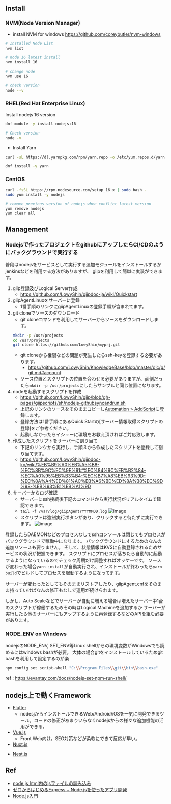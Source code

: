 ## Install

### NVM(Node Version Manager)

- install NVM for windows
https://github.com/coreybutler/nvm-windows

```sh
# Installed Node List
nvm list

# node 16 latest install 
nvm install 16

# change node
nvm use 16

# check version
node --v
```

### RHEL(Red Hat Enterprise Linux)

Install nodejs 16 version
```sh
dnf module -y install nodejs:16

# Check version
node -v
```

- Install Yarn
```sh
curl -sL https://dl.yarnpkg.com/rpm/yarn.repo -o /etc/yum.repos.d/yarn.repo

dnf install -y yarn
```


### CentOS

```sh
curl -fsSL https://rpm.nodesource.com/setup_16.x | sudo bash -
sudo yum install -y nodejs

# remove previous version of nodejs when conflict latest version
yum remove nodejs
yum clear all
```

## Management

### Nodejsで作ったプロジェクトをgithubにアップしたらCI/CDのようにバックグラウンドで実行する

普段はnodejsをサービスとして実行する追加モジュールをインストールするかjenkinsなどを利用する方法がありますが、
giipを利用して簡単に実装ができます。

1. giip登録及びLogical Server作成
   - https://github.com/LowyShin/giipdoc-ja/wiki/Quickstart
2. giipAgentLinuxをサーバーに登録
   - 1番手順のリンクにgiipAgentLinuxの登録手順が含まれてます。
3. git cloneでソースのダウンロード
   - git cloneコマンドを利用してサーバーからソースをダウンロードします。
   ```sh
   mkdir -p /usr/projects
   cd /usr/projects
   git clone https://github.com/LowyShin/myprj.git
   ```
   - git cloneから権限などの問題が発生したらssh-keyを登録する必要があります。
     - https://github.com/LowyShin/KnowledgeBase/blob/master/dic/g/git.md#account   
   - ソース位置とスクリプトの位置を合わせる必要がありますが、面倒だったら`mkdir -p /usr/projects`にしたらサンプルと同じ位置になります。
4. nodeを起動するスクリプトを作成
   - https://github.com/LowyShin/giip/blob/gh-pages/giipscripts/sh/nodejs-githubsyncandrun.sh
   - 上記のリンクのソースをそのままコピーし[Automation > AddScript](https://giipasp.azurewebsites.net/view/SMAHTML/ScrPut.asp)に登録します。
   - 登録方法は1番手順にあるQuick Startの[サーバー情報取得スクリプトの登録]をご参考ください。 
   - 起動しなかったらイシューに環境をお教え頂ければご対応致します。
5. 作成したスクリプトをサーバーに割り当て
   - 下記のリンクから実行し、手順３から作成したスクリプトを登録して割り当てます。
   - https://github.com/LowyShin/giipdoc-ko/wiki/%EB%B9%A0%EB%A5%B8-%EC%8B%9C%EC%9E%91#%EC%84%9C%EB%B2%84-%EC%A0%95%EB%B3%B4-%EC%B7%A8%EB%93%9D-%EC%8A%A4%ED%81%AC%EB%A6%BD%ED%8A%B8%EC%9D%98-%EB%93%B1%EB%A1%9D
6. サーバーからログ確認
   - サーバーにssh接続後下記のコマンドから実行状況がリアルタイムで確認できます。
   - `tail -f /var/log/giipAgentYYYYMMDD.log`
   ![image](https://github.com/LowyShin/KnowledgeBase/assets/20239203/2691989d-5ba3-4ca0-a284-21d65d947279)
   - スクリプトは強制実行ボタンがあり、クリックすると待たずに実行できます。
   ![image](https://github.com/LowyShin/KnowledgeBase/assets/20239203/905bfc03-c719-49ac-9d7a-595556bb3ef8)

登録したらDAEMONなどのプロセスなしでsshコンソールは閉じてもプロセスがバックグラウンドで稼働中になります。
バックグラウンドにするためのなんの追加リソースも要りません。
そして、状態情報はKVSに自動登録されるためサービスの状況が把握できます。
スクリプトにプロセスが落ちたら自動的に起動するようになっているのでチェック周期だけ調整すればオッケーです。
ソースが変わった場合`yarn install`が自動実行され、インストールが終わったら`yarn build`でビルドしてプロセスを起動するようになってます。

サーバーが変わったとしてもそのままリストアしたり、giipAgent.cnfをそのまま持っていけばなんの修正もなしで運用が続けられます。

しかし、Auto Scaleなどでサーバーが自動に増える場合は増えたサーバー中1台のスクリプトが稼働するためその時はLogical Machineを追加するか
サーバーが実行したら他のサーバーにもアップするように再登録するなどのAPIを組む必要があります。

### NODE_ENV on Windows

nodejsのNODE_ENV, SET_ENV等Linux shellからの環境変数がWindowsでも読めるにはwindows bashが必要。
大体の場合gitをインストールしているためgit bashを利用して設定するのが楽

```sh
npm config set script-shell "C:\\Program Files\\git\\bin\\bash.exe"
```

ref : https://evantay.com/docs/nodejs-set-npm-run-shell/


## nodejs上で動くFramework

* [Flutter](https://github.com/LowyShin/KnowledgeBase/tree/master/wiki/flutter)
  * nodesjからインストールできるWeb/Android/iOSを一気に開発できるツール。コードの修正があまりいらなくnodejsからの様々な追加機能の活用ができる。
* [Vue.js](https://github.com/LowyShin/KnowledgeBase/tree/master/wiki/vue)
  * Front Web向け。SEO対策などが柔軟にできて反応が早い。
* [Nuxt.js](https://github.com/LowyShin/KnowledgeBase/tree/master/wiki/nuxtjs)
- [Nest.js](https://github.com/LowyShin/KnowledgeBase/tree/master/wiki/nestjs)

## Ref

* [node.js html内のjsファイルの読み込み](https://www.naka-sys.okinawa/nodejs-html-include/)
* [ゼロからはじめるExpress + Node.jsを使ったアプリ開発](https://qiita.com/nkjm/items/723990c518acfee6e473)
* [Node.js入門](https://www.tohoho-web.com/ex/nodejs.html#hello_web)

